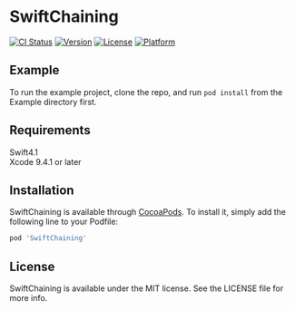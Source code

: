 # SwiftChaining

[![CI Status](https://img.shields.io/travis/git/SwiftChaining.svg?style=flat)](https://travis-ci.org/git/SwiftChaining)
[![Version](https://img.shields.io/cocoapods/v/SwiftChaining.svg?style=flat)](https://cocoapods.org/pods/SwiftChaining)
[![License](https://img.shields.io/cocoapods/l/SwiftChaining.svg?style=flat)](https://cocoapods.org/pods/SwiftChaining)
[![Platform](https://img.shields.io/cocoapods/p/SwiftChaining.svg?style=flat)](https://cocoapods.org/pods/SwiftChaining)

## Example

To run the example project, clone the repo, and run `pod install` from the Example directory first.

## Requirements

Swift4.1  
Xcode 9.4.1 or later

## Installation

SwiftChaining is available through [CocoaPods](https://cocoapods.org). To install
it, simply add the following line to your Podfile:

```ruby
pod 'SwiftChaining'
```

## License

SwiftChaining is available under the MIT license. See the LICENSE file for more info.
